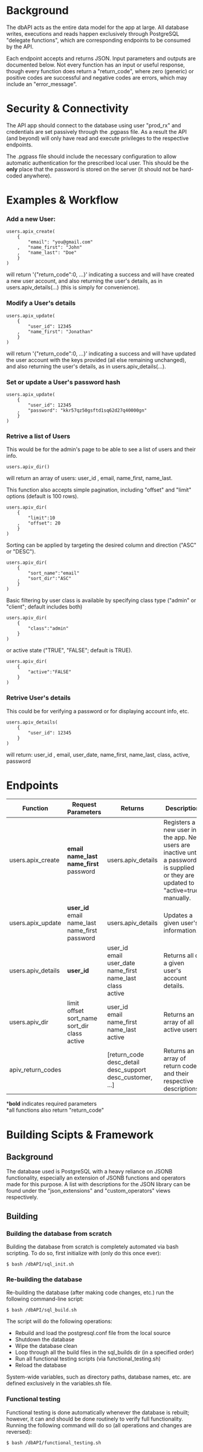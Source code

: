 # Background

The dbAPI acts as the entire data model for the app at large. All database writes, executions and reads happen exclusively through PostgreSQL "delegate functions", which are corresponding endpoints to be consumed by the API.

Each endpoint accepts and returns JSON. Input parameters and outputs are documented below. Not every function has an input or useful response, though every function does return a "return_code", where zero (generic) or positive codes are successful and negative codes are errors, which may include an "error_message".

# Security & Connectivity

The API app should connect to the database using user "prod_rx" and credentials are set passively through the .pgpass file. As a result the API (and beyond) will only have read and execute privileges to the respective endpoints.

The .pgpass file should include the necessary configuration to allow automatic authentication for the prescribed local user. This should be the **only** place that the password is stored on the server (it should not be hard-coded anywhere).

# Examples & Workflow

### Add a new User:

    users.apix_create(
        {
            "email": "you@gmail.com"
        ,   "name_first": "John"
        ,   "name_last": "Doe"
        }
    )

will return '{"return_code":0, ...}' indicating a success and will have created a new user account, and also returning the user's details, as in users.apiv_details(...) (this is simply for convenience).

### Modify a User's details 

    users.apix_update(
        {
            "user_id": 12345
        ,   "name_first": "Jonathan"
        }
    )

will return '{"return_code":0, ...}' indicating a success and will have updated the user account with the keys provided (all else remaining unchanged), and also returning the user's details, as in users.apiv_details(...).

### Set or update a User's password hash

    users.apix_update(
        {
            "user_id": 12345
        ,   "password": "kkr57qz50gsftd1sq62d27q40000gn"
        }
    )

### Retrive a list of Users

This would be for the admin's page to be able to see a list of users and their info.

    users.apiv_dir()

will return an array of users: user_id , email, name_first, name_last.

This function also accepts simple pagination, including "offset" and "limit" options (default is 100 rows).

    users.apiv_dir(
    	{
    		"limit":10
    	,	"offset": 20
    	}
    )

Sorting can be applied by targeting the desired column and direction ("ASC" or "DESC").

    users.apiv_dir(
        {
            "sort_name":"email"
        ,   "sort_dir":"ASC"
        }
    )

Basic filtering by user class is available by specifying class type ("admin" or "client"; default includes both)

    users.apiv_dir(
        {
            "class":"admin"
        }
    )

or active state ("TRUE", "FALSE"; default is TRUE).

    users.apiv_dir(
        {
            "active":"FALSE"
        }
    )

### Retrive User's details

This could be for verifying a password or for displaying account info, etc.

    users.apiv_details(
        {
            "user_id": 12345
        }
    )

will return: user_id , email, user_date, name_first, name_last, class, active, password


# Endpoints


| Function | Request Parameters | Returns | Description |
| --- | --- | --- | --- |
| <!----> users.apix_create | **email** <br> **name_last** <br> **name_first** <br> password | users.apiv_details | Registers a new user in the app. New users are inactive until a password is supplied or they are updated to "active=true" manually.
| <!----> users.apix_update | **user_id** <br> email <br> name_last <br> name_first <br> password | users.apiv_details | Updates a given user's information.
| <!----> users.apiv_details | **user_id** |    user_id <br> email <br> user_date <br> name_first <br> name_last <br> class <br> active | Returns all of a given user's account details.
| <!----> users.apiv_dir | limit <br> offset <br> sort_name <br> sort_dir <br> class <br> active |    user_id <br> email <br> name_first <br> name_last <br> active | Returns an array of all active users.
| <!----> apiv_return_codes | | [return_code <br> desc_detail <br> desc_support <br> desc_customer, ...] | Returns an array of return codes and their respective descriptions. |

***bold** indicates required parameters
<br>
*all functions also return "return_code"

# Building Scipts & Framework
## Background

The database used is PostgreSQL with a heavy reliance on JSONB functionality, especially an extension of JSONB functions and operators made for this purpose. A list with descriptions for the JSON library can be found under the "json_extensions" and "custom_operators" views respectively.

## Building

### Building the database from scratch
Building the database from scratch is completely automated via bash scripting. To do so, first initialize with (only do this once ever):

`$ bash /dbAPI/sql_init.sh`

### Re-building the database
Re-building the database (after making code changes, etc.) run the following command-line script:

`$ bash /dbAPI/sql_build.sh`

The script will do the following operations:

- Rebuild and load the postgresql.conf file from the local source
- Shutdown the database
- Wipe the database clean
- Loop through all the build files in the sql_builds dir (in a specified order)
- Run all functional testing scripts (via functional_testing.sh)
- Reload the database

System-wide variables, such as directory paths, database names, etc. are defined exclusively in the variables.sh file.

### Functional testing

Functional testing is done automatically whenever the database is rebuilt; however, it can and should be done routinely to verify full functionality. Running the following command will do so (all operations and changes are reversed):

`$ bash /dbAPI/functional_testing.sh`
